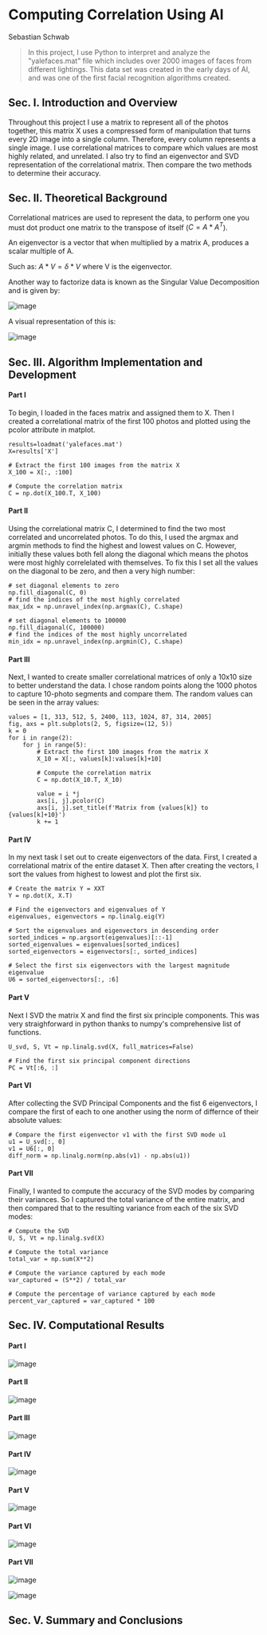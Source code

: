 # Computing Correlation Using AI

Sebastian Schwab

> In this project, I use Python to interpret and analyze the "yalefaces.mat" file which includes over 2000 images of faces from different lightings.
> This data set was created in the early days of AI, and was one of the first facial recognition algorithms created.

## Sec. I. Introduction and Overview
Throughout this project I use a matrix to represent all of the photos together, this matrix X uses a compressed form of manipulation that turns every 2D image into a single column. Therefore, every column represents a single image. I use correlational matrices to compare which values are most highly related, and unrelated. I also try to find an eigenvector and SVD representation of the correlational matrix. Then compare the two methods to determine their accuracy.

## Sec. II. Theoretical Background
Correlational matrices are used to represent the data, to perform one you must dot product one matrix to the transpose of itself ($C = A*A^T$).

An eigenvector is a vector that when multiplied by a matrix A, produces a scalar multiple of A. 

Such as: $A * V = \delta * V$ where V is the eigenvector.

Another way to factorize data is known as the Singular Value Decomposition and is given by:

![image](https://user-images.githubusercontent.com/129328983/232873543-1fab45b1-e571-4af3-97d5-c56595448f93.png)

A visual representation of this is:

![image](https://user-images.githubusercontent.com/129328983/232873669-32779f1c-0be1-4e82-97a1-d0d0ba95b7e0.png)

## Sec. III. Algorithm Implementation and Development 

#### Part I

To begin, I loaded in the faces matrix and assigned them to X. Then I created a correlational matrix of the first 100 photos and plotted using the pcolor attribute in matplot.

```
results=loadmat('yalefaces.mat')
X=results['X']

# Extract the first 100 images from the matrix X
X_100 = X[:, :100]

# Compute the correlation matrix
C = np.dot(X_100.T, X_100)
```

#### Part II

Using the correlational matrix C, I determined to find the two most correlated and uncorrelated photos. To do this, I used the argmax and argmin methods to find the highest and lowest values on C. However, initially these values both fell along the diagonal which means the photos were most highly correlelated with themselves. To fix this I set all the values on the diagonal to be zero, and then a very high number:
```
# set diagonal elements to zero
np.fill_diagonal(C, 0)
# find the indices of the most highly correlated
max_idx = np.unravel_index(np.argmax(C), C.shape)

# set diagonal elements to 100000
np.fill_diagonal(C, 100000)
# find the indices of the most highly uncorrelated
min_idx = np.unravel_index(np.argmin(C), C.shape)
```

#### Part III
Next, I wanted to create smaller correlational matrices of only a 10x10 size to better understand the data. I chose random points along the 1000 photos to capture 10-photo segments and compare them. The random values can be seen in the array values:
```
values = [1, 313, 512, 5, 2400, 113, 1024, 87, 314, 2005]
fig, axs = plt.subplots(2, 5, figsize=(12, 5))
k = 0
for i in range(2):
    for j in range(5):
        # Extract the first 100 images from the matrix X
        X_10 = X[:, values[k]:values[k]+10]

        # Compute the correlation matrix
        C = np.dot(X_10.T, X_10)
        
        value = i *j
        axs[i, j].pcolor(C)
        axs[i, j].set_title(f'Matrix from {values[k]} to {values[k]+10}')
        k += 1
```

#### Part IV
In my next task I set out to create eigenvectors of the data. First, I created a correlational matrix of the entire dataset X. Then after creating the vectors, I sort the values from highest to lowest and plot the first six.
```
# Create the matrix Y = XXT
Y = np.dot(X, X.T)

# Find the eigenvectors and eigenvalues of Y
eigenvalues, eigenvectors = np.linalg.eig(Y)

# Sort the eigenvalues and eigenvectors in descending order
sorted_indices = np.argsort(eigenvalues)[::-1]
sorted_eigenvalues = eigenvalues[sorted_indices]
sorted_eigenvectors = eigenvectors[:, sorted_indices]

# Select the first six eigenvectors with the largest magnitude eigenvalue
U6 = sorted_eigenvectors[:, :6]
```

#### Part V
Next I SVD the matrix X and find the first six principle components. This was very straighforward in python thanks to numpy's comprehensive list of functions.
```
U_svd, S, Vt = np.linalg.svd(X, full_matrices=False)

# Find the first six principal component directions
PC = Vt[:6, :]
```

#### Part VI
After collecting the SVD Principal Components and the fist 6 eigenvectors, I compare the first of each to one another using the norm of differnce of their absolute values:
```
# Compare the first eigenvector v1 with the first SVD mode u1
u1 = U_svd[:, 0]
v1 = U6[:, 0]
diff_norm = np.linalg.norm(np.abs(v1) - np.abs(u1))
```

#### Part VII
Finally, I wanted to compute the accuracy of the SVD modes by comparing their variances. So I captured the total variance of the entire matrix, and then compared that to the resulting variance from each of the six SVD modes:

```
# Compute the SVD
U, S, Vt = np.linalg.svd(X)

# Compute the total variance
total_var = np.sum(X**2)

# Compute the variance captured by each mode
var_captured = (S**2) / total_var

# Compute the percentage of variance captured by each mode
percent_var_captured = var_captured * 100
```

## Sec. IV. Computational Results

#### Part I

![image](https://user-images.githubusercontent.com/129328983/232882077-826fd3ef-6e1f-40a1-86bd-6be0a5a14e00.png)

#### Part II

![image](https://user-images.githubusercontent.com/129328983/232882144-bbc0695c-9a50-49ac-8cd3-94e13e222f3e.png)

#### Part III

![image](https://user-images.githubusercontent.com/129328983/232882225-203f96bb-accd-418c-ab61-7707a43b5ea0.png)

#### Part IV

![image](https://user-images.githubusercontent.com/129328983/232882288-9a4b4d9e-d237-48a6-b29d-7e304910212b.png)

#### Part V

![image](https://user-images.githubusercontent.com/129328983/232882370-882e695c-9bd6-480b-aff6-24fda0613375.png)

#### Part VI

![image](https://user-images.githubusercontent.com/129328983/232882520-6801ea66-49eb-425f-a1bc-d456ebef54b5.png)

#### Part VII

![image](https://user-images.githubusercontent.com/129328983/232882593-d7883f20-e246-4495-a2b8-d39b7bf487b7.png)

![image](https://user-images.githubusercontent.com/129328983/232882662-cd6a8519-e9ef-425c-bb70-ecb5415aa5e7.png)


## Sec. V. Summary and Conclusions
